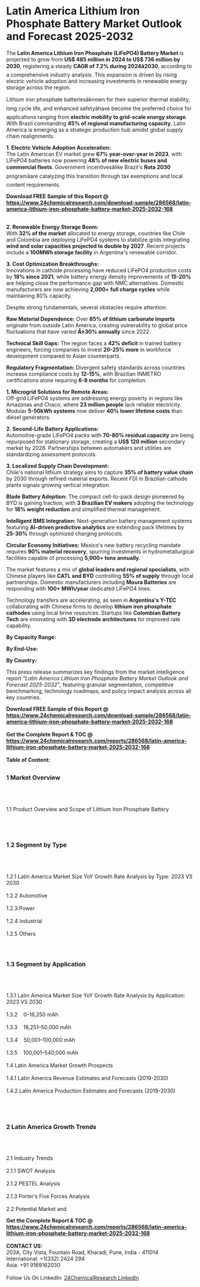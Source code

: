 <h1>Latin America Lithium Iron Phosphate Battery Market Outlook and Forecast 2025-2032</h1><p>The <strong>Latin America Lithium Iron Phosphate (LiFePO4) Battery Market</strong> is projected to grow from <strong>US$ 485 million in 2024 to US$ 736 million by 2030</strong>, registering a steady <strong>CAGR of 7.2% during 2024â2030</strong>, according to a comprehensive industry analysis. This expansion is driven by rising electric vehicle adoption and increasing investments in renewable energy storage across the region.</p><p>Lithium iron phosphate batteriesâknown for their superior thermal stability, long cycle life, and enhanced safetyâhave become the preferred choice for applications ranging from <strong>electric mobility to grid-scale energy storage</strong>. With Brazil commanding <strong>45% of regional manufacturing capacity</strong>, Latin America is emerging as a strategic production hub amidst global supply chain realignments.</p><p><strong>1. Electric Vehicle Adoption Acceleration:</strong><br>
The Latin American EV market grew <strong>67% year-over-year in 2023</strong>, with LiFePO4 batteries now powering <strong>48% of new electric buses and commercial fleets</strong>. Government incentivesâlike Brazil's <strong>Rota 2030</strong> programâare catalyzing this transition through tax exemptions and local content requirements.</p><div><b>Download FREE Sample of this Report @ 
            <a href="https://www.24chemicalresearch.com/download-sample/286568/latin-america-lithium-iron-phosphate-battery-market-2025-2032-168">
            https://www.24chemicalresearch.com/download-sample/286568/latin-america-lithium-iron-phosphate-battery-market-2025-2032-168</a></b></div><br><p><strong>2. Renewable Energy Storage Boom:</strong><br>
With <strong>32% of the market</strong> allocated to energy storage, countries like Chile and Colombia are deploying LiFePO4 systems to stabilize grids integrating <strong>wind and solar capacities projected to double by 2027</strong>. Recent projects include a <strong>100MWh storage facility</strong> in Argentina's renewable corridor.</p><p><strong>3. Cost Optimization Breakthroughs:</strong><br>
Innovations in cathode processing have reduced LiFePO4 production costs by <strong>18% since 2021</strong>, while battery energy density improvements of <strong>15-20%</strong> are helping close the performance gap with NMC alternatives. Domestic manufacturers are now achieving <strong>2,000+ full charge cycles</strong> while maintaining 80% capacity.</p><p>Despite strong fundamentals, several obstacles require attention:</p><p><strong>Raw Material Dependence:</strong> Over <strong>85% of lithium carbonate imports</strong> originate from outside Latin America, creating vulnerability to global price fluctuations that have varied <strong>Â±30% annually</strong> since 2022.</p><p><strong>Technical Skill Gaps:</strong> The region faces a <strong>42% deficit</strong> in trained battery engineers, forcing companies to invest <strong>20-25% more</strong> in workforce development compared to Asian counterparts.</p><p><strong>Regulatory Fragmentation:</strong> Divergent safety standards across countries increase compliance costs by <strong>12-15%</strong>, with Brazilian INMETRO certifications alone requiring <strong>6-8 months</strong> for completion.</p><p><strong>1. Microgrid Solutions for Remote Areas:</strong><br>
Off-grid LiFePO4 systems are addressing energy poverty in regions like Amazonas and Chaco, where <strong>23 million people</strong> lack reliable electricity. Modular <strong>5-50kWh systems</strong> now deliver <strong>40% lower lifetime costs</strong> than diesel generators.</p><p><strong>2. Second-Life Battery Applications:</strong><br>
Automotive-grade LiFePO4 packs with <strong>70-80% residual capacity</strong> are being repurposed for stationary storage, creating a <strong>US$ 120 million</strong> secondary market by 2028. Partnerships between automakers and utilities are standardizing assessment protocols.</p><p><strong>3. Localized Supply Chain Development:</strong><br>
Chile's national lithium strategy aims to capture <strong>35% of battery value chain</strong> by 2030 through refined material exports. Recent FDI in Brazilian cathode plants signals growing vertical integration.</p><p><strong>Blade Battery Adoption:</strong> The compact cell-to-pack design pioneered by BYD is gaining traction, with <strong>3 Brazilian EV makers</strong> adopting the technology for <strong>18% weight reduction</strong> and simplified thermal management.</p><p><strong>Intelligent BMS Integration:</strong> Next-generation battery management systems featuring <strong>AI-driven predictive analytics</strong> are extending pack lifetimes by <strong>25-30%</strong> through optimized charging protocols.</p><p><strong>Circular Economy Initiatives:</strong> Mexico's new battery recycling mandate requires <strong>90% material recovery</strong>, spurring investments in hydrometallurgical facilities capable of processing <strong>5,000+ tons annually</strong>.</p><p>The market features a mix of <strong>global leaders and regional specialists</strong>, with Chinese players like <strong>CATL and BYD</strong> controlling <strong>55% of supply</strong> through local partnerships. Domestic manufacturers including <strong>Moura Batteries</strong> are responding with <strong>100+ MWh/year</strong> dedicated LiFePO4 lines.</p><p>Technology transfers are accelerating, as seen in <strong>Argentina's Y-TEC</strong> collaborating with Chinese firms to develop <strong>lithium iron phosphate cathodes</strong> using local brine resources. Startups like <strong>Colombian Battery Tech</strong> are innovating with <strong>3D electrode architectures</strong> for improved rate capability.</p><p><strong>By Capacity Range:</strong></p><p><strong>By End-Use:</strong></p><p><strong>By Country:</strong></p><p>This press release summarizes key findings from the market intelligence report <em>"Latin America Lithium Iron Phosphate Battery Market Outlook and Forecast 2025-2032"</em>, featuring granular segmentation, competitive benchmarking, technology roadmaps, and policy impact analysis across all key countries.</p><div><b>Download FREE Sample of this Report @ 
            <a href="https://www.24chemicalresearch.com/download-sample/286568/latin-america-lithium-iron-phosphate-battery-market-2025-2032-168">
            https://www.24chemicalresearch.com/download-sample/286568/latin-america-lithium-iron-phosphate-battery-market-2025-2032-168</a></b></div><br><div><b>Get the Complete Report & TOC @ 
            <a href="https://www.24chemicalresearch.com/reports/286568/latin-america-lithium-iron-phosphate-battery-market-2025-2032-168">
            https://www.24chemicalresearch.com/reports/286568/latin-america-lithium-iron-phosphate-battery-market-2025-2032-168</a></b></div><br>
            <b>Table of Content:</b><p><h2><span style="font-size:16px"><strong>1 Market Overview&nbsp;&nbsp; &nbsp;</strong></span></h2><br />
<br />
<p>1.1 Product Overview and Scope of Lithium Iron Phosphate Battery&nbsp;</p><br />
<br />
<h2><strong><span style="font-size:16px">1.2 Segment by Type&nbsp;&nbsp; &nbsp;</span></strong></h2><br />
<br />
<p>1.2.1 Latin America Market Size YoY Growth Rate Analysis by Type: 2023 VS 2030&nbsp;&nbsp; &nbsp;<br /><br />
1.2.2 Automotive&nbsp;&nbsp; &nbsp;<br /><br />
1.2.3 Power<br /><br />
1.2.4 Industrial<br /><br />
1.2.5 Others<br /><br />
<br />
<h2><span style="font-size:16px"><strong>1.3 Segment by Application&nbsp;&nbsp;</strong></span></h2><br />
<br />
<p>1.3.1 Latin America Market Size YoY Growth Rate Analysis by Application: 2023 VS 2030&nbsp;&nbsp; &nbsp;<br /><br />
1.3.2&nbsp;&nbsp; &nbsp;0&#150;16,250 mAh<br /><br />
1.3.3&nbsp;&nbsp; &nbsp;16,251&#150;50,000 mAh<br /><br />
1.3.4&nbsp;&nbsp; &nbsp;50,001&#150;100,000 mAh<br /><br />
1.3.5&nbsp;&nbsp; &nbsp;100,001&#150;540,000 mAh<br /><br />
1.4 Latin America Market Growth Prospects&nbsp;&nbsp; &nbsp;<br /><br />
1.4.1 Latin America Revenue Estimates and Forecasts (2019-2030)&nbsp;&nbsp; &nbsp;<br /><br />
1.4.2 Latin America Production Estimates and Forecasts (2019-2030)&nbsp;&nbsp;</p><br />
<br />
<h2><span style="font-size:16px"><strong>2 Latin America Growth Trends&nbsp;&nbsp; &nbsp;</strong></span></h2><br />
<br />
<p>2.1 Industry Trends&nbsp;&nbsp; &nbsp;<br /><br />
2.1.1 SWOT Analysis&nbsp;&nbsp; &nbsp;<br /><br />
2.1.2 PESTEL Analysis&nbsp;&nbsp; &nbsp;<br /><br />
2.1.3 Porter&rsquo;s Five Forces Analysis&nbsp;&nbsp; &nbsp;<br /><br />
2.2 Potential Market and</p><div><b>Get the Complete Report & TOC @ 
            <a href="https://www.24chemicalresearch.com/reports/286568/latin-america-lithium-iron-phosphate-battery-market-2025-2032-168">
            https://www.24chemicalresearch.com/reports/286568/latin-america-lithium-iron-phosphate-battery-market-2025-2032-168</a></b></div><br><b>CONTACT US:</b><br>
            203A, City Vista, Fountain Road, Kharadi, Pune, India - 411014<br>
            International: +1(332) 2424 294<br>
            Asia: +91 9169162030 <br><br>
            Follow Us On LinkedIn: <a href="https://www.linkedin.com/company/24chemicalresearch/">24ChemicalResearch LinkedIn</a>